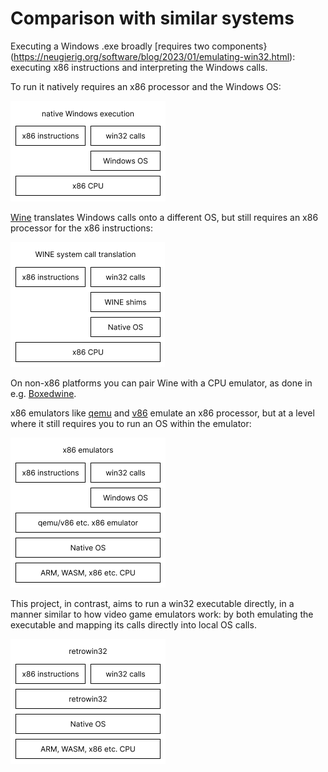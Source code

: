 # Comparison with similar systems

Executing a Windows .exe broadly [requires two
components}(https://neugierig.org/software/blog/2023/01/emulating-win32.html):
executing x86 instructions and interpreting the Windows calls.

To run it natively requires an x86 processor and the Windows OS:

<img src='native.png' width='248' alt='Windows component stack'>

[Wine](https://www.winehq.org/) translates Windows calls onto a different OS,
but still requires an x86 processor for the x86 instructions:

<img src='wine.png' width='247' alt='WINE component stack'>

On non-x86 platforms you can pair Wine with a CPU emulator, as done in e.g.
[Boxedwine](https://www.boxedwine.org/).

x86 emulators like [qemu](https://www.qemu.org/) and [v86](https://copy.sh/v86/)
emulate an x86 processor, but at a level where it still requires you to run an
OS within the emulator:

<img src='qemu.png' width='248' alt='qemu component stack'>

This project, in contrast, aims to run a win32 executable directly, in a manner
similar to how video game emulators work: by both emulating the executable and
mapping its calls directly into local OS calls.

<img src='retrowin32.png' width='248' alt='retrowin32 component stack'>
